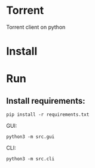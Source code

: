 # Torrent
Torrent client on python

# Install

# Run

## Install requirements:

`pip install -r requirements.txt`

GUI:

`python3 -m src.gui`

CLI:

`python3 -m src.cli`
